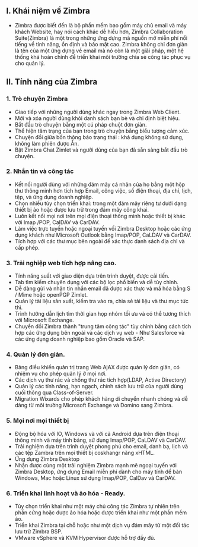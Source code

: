 ## I. Khái niệm về Zimbra
- Zimbra được biết đến là bộ phần mềm bao gồm máy chủ email và máy khách Website, hay nói cách khác dễ hiểu hơn, Zimbra Collaboration Suite(Zimbra) là một trong những ứng dựng mã nguồn mở miễn phí nổi tiếng về tính năng, ổn định và bảo mật cao. Zimbra không chỉ đơn giản là tên của một ứng dựng về email mà nó còn là một giải pháp, một hệ thống khá hoàn chỉnh để triển khai môi trường chia sẻ công tác phục vụ cho quản lý.

## II. Tính năng của Zimbra
### 1. Trò chuyện Zimbra
- Giao tiếp với những người dùng khác ngay trong Zimbra Web Client.
- Mới và xóa người dùng khỏi danh sách bạn bè và chỉ định biệt hiệu.
- Bắt đầu trò chuyện bằng một cú pháp chuột đơn giản.
- Thể hiện tâm trạng của bạn trong trò chuyện bằng biểu tượng cảm xúc.
- Chuyện đổi giữa bốn thông báo trạng thái : khả dụng không sử dụng, không làm phiên được Ẩn.
- Bật Zimbra Chat Zimlet và người dùng  của bạn đã sẵn sàng bắt đầu trò chuyện.

### 2. Nhắn tin và công tác
- Kết nối người dùng với những đám mây cá nhân của họ bằng một hộp thư thông minh hơn tích hợp Email, công việc, số điện thoại, địa chỉ, lịch, tệp, và ứng dụng doanh nghiệp.
- Chọn nhiều tùy chọn triển khai: trong một đám mây riêng tư dưới dạng thiết bị ảo hoặc được lưu trữ trong đám mây công khai.
- Luôn kết nối mọi nơi trên mọi điện thoại thông minh hoặc thiết bị khác với Imap /POP, CaIDAV và CarDAV.
- Làm việc trực tuyến hoặc ngoại tuyến vối Zimbra Desktop hoặc các ứng dụng khách như Microsoft Outlook bằng Imap/POP, CaLDAV và CarDAV.
- Tích hợp với các thư mục bên ngoài để xác thực danh sách địa chỉ và cấp phép.

### 3. Trải nghiệp web tích hợp nâng cao.
- Tính năng suất với giao diện dựa trên trình duyệt, được cải tiến.
- Tab tìm kiếm chuyên dụng với các bộ lọc phổ biến và dễ tùy chỉnh.
- Dễ dàng gửi và nhận tin nhắn email đã được xác thực và mã hóa bằng S / Mime hoặc openPGP Zimlet.
- Quản lý tài liệu sản xuất, kiểm tra vào ra, chia sẻ tài liệu và thư mục tức thì.
- Trình hướng dẫn lịch tìm thời gian họp nhóm tối ưu và có thể tương thích với Microsoft Exchange.
- Chuyển đổi Zimbra thành "trung tâm cộng tác" tùy chỉnh bằng cách tích hợp các ứng dụng bên ngoài và các dịch vụ web - Như Salesforce và các ứng dụng doanh nghiệp bao gồm Oracle và SAP.

### 4. Quản lý đơn giản.
- Bảng điều khiển quản trị trang Web AjAX được quản lý đơn giản, có nhiệm vụ cho phép quản lý ở mọi nơi.
- Các dịch vụ thư rác và chống thư rác tích hợp(LDAP, Active Directory)
- Quản lý các tính năng, hạn ngạch, chính sách lưu trữ của người dùng cuối thông qua Class-of-Server.
- Migration Wixards cho phép khách hàng di chuyển nhanh chóng và dễ dàng từ môi trường Microsoft Exchange và Domino sang Zimbra.

### 5. Mọi nơi mọi thiết bị
- Động bộ hóa với IO, Windows và với cả Android dựa trên điện thoại thông minh và máy tính bảng, sử dụng Imap/POP, CaLDAV và CarDAV.
- Trải nghiệm dựa trên trình duyệt phong phú cho email, danh bạ, lịch và các tệp Zambra trên mọi thiết bị coskhangr năng xHTML.
- Ứng dụng Zimbra Desktop 
- Nhận được cùng một trải nghiệm Zimbra mạnh mẽ ngoại tuyến với Zimbra Desktop, ứng dụng Email miễn phí dành cho máy tính để bàn Windows, Mac hoặc Linux sử dụng Imap/POP, CalDav và CarDAV.

### 6. Triển khai linh hoạt và ảo hóa - Ready.
- Tùy chọn triển khai như một máy chủ công tác Zimbra tự nhiên trên phần cứng hoặc được ảo hóa hoặc được triển khai như một phần mềm ảo.
- Triển khai Zimbra tại chỗ hoặc như một dịch vụ đám mây từ một đối tác lưu trữ Zimbra  BSP.
- VMware vSphere và KVM Hypervisor được hỗ trợ đầy đủ.

